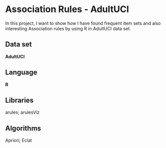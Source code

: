 # Association Rules - AdultUCI
In this project, I want to show how I have found frequent item sets and also interesting Association rules by using R in AdultUCI data set.

## Data set
**AdultUCI**

## Language
**R**

## Libraries
arules; arulesViz

## Algorithms
Apriori; Eclat
